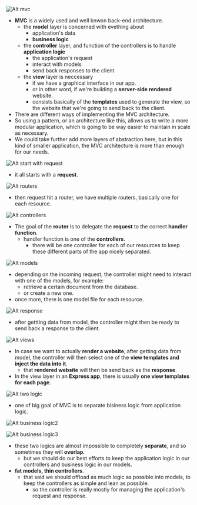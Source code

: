 ![Alt mvc](pic/bandicam%202022-10-23%2018-09-46-166.jpg)

- **MVC** is a widely used and well knwon back-end architecture.
  - the **model** layer is concerned with evething about
    - application's data
    - **business logic**
  - the **controller** layer, and function of the controllers is to handle **application logic**
    - the application's request
    - interact with models
    - send back responses to the client
  - the **view** layer is neccessary
    - if we have a graphical interface in our app.
    - or in other word, if we're building a **server-side rendered** website.
    - consists basically of the **templates** used to generate the view, so the website that we're going to send back to the client.
- There are different ways of implementing the MVC architecture.
- So using a pattern, or an architecture like this, allows us to write a more modular application, which is going to be way easier to maintain in scale as necessary.
- We could take further add more layers of abstraction here, but in this kind of smaller application, the MVC architecture is more than enough for our needs.

![Alt start with request](pic/bandicam%202022-10-23%2018-10-08-776.jpg)

- it all starts with a **request**.

![Alt routers](pic/bandicam%202022-10-23%2018-10-11-185.jpg)

- then request hit a router, we have multiple routers, basically one for each resource.

![Alt controllers](pic/bandicam%202022-10-23%2018-10-14-143.jpg)

- The goal of the **router** is to delegate the **request** to the correct **handler function**.
  - handler function is one of the **controllers**.
    - there will be one controller for each of our resources to keep these different parts of the app nicely separated.

![Alt models](pic/bandicam%202022-10-23%2018-10-17-698.jpg)

- depending on the incoming request, the controller might need to interact with one of the models, for example:
  - retrieve a certain document from the database.
  - or create a new one.
- once more, there is one model file for each resource.

![Alt response](pic/bandicam%202022-10-23%2018-10-21-602.jpg)

- after gettting data from model, the controller might then be ready to send back a response to the client.

![Alt views](pic/bandicam%202022-10-23%2018-10-32-385.jpg)

- In case we want to actually **render a website**, after getting data from model, the controller will then select one of the **view templates and inject the data into it**.
  - that **rendered website** will then be send back as the **response**.
- In the view layer in an **Express app**, there is usually **one view templates for each page**.

![Alt two logic](pic/bandicam%202022-10-23%2018-10-37-121.jpg)

- one of big goal of MVC is to separate bisiness logic from application logic.

![Alt business logic2](pic/bandicam%202022-10-23%2018-10-57-536.jpg)

![Alt business logic3](pic/bandicam%202022-10-23%2018-11-06-016.jpg)

- these two logics are almost impossible to completely **separate**, and so sometimes they will **overlap**.
  - but we should do our best efforts to keep the application logic in our controllers and business logic in our models.
- **fat models, thin controllers**.
  - that said we should offload as much logic as possible into models, to keep the controllers as simple and lean as possible.
    - so the controller is really mostly for managing the application's request and response.
